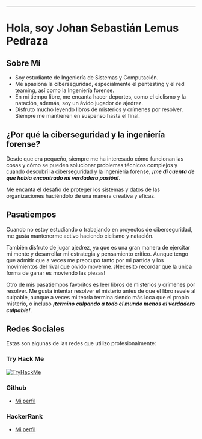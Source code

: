  ***
# **Hola, soy Johan Sebastián Lemus Pedraza**

## Sobre Mí
* Soy estudiante de Ingeniería de Sistemas y Computación.
* Me apasiona la ciberseguridad, especialmente el pentesting y el red teaming, así como la Ingeniería forense.
* En mi tiempo libre, me encanta hacer deportes, como el ciclismo y la natación, además, soy un ávido jugador de ajedrez.
* Disfruto mucho leyendo libros de misterios y crímenes por resolver. Siempre me mantienen en suspenso hasta el final.

## ¿Por qué la ciberseguridad y la ingeniería forense?
Desde que era pequeño, siempre me ha interesado cómo funcionan las cosas y cómo se pueden solucionar problemas técnicos complejos y cuando descubrí la ciberseguridad y la ingeniería forense, ***¡me di cuenta de que había encontrado mi verdadera pasión!***.

Me encanta el desafío de proteger los sistemas y datos de las organizaciones haciéndolo de una manera creativa y eficaz.

## Pasatiempos
Cuando no estoy estudiando o trabajando en proyectos de ciberseguridad, me gusta mantenerme activo haciendo ciclismo y natación.

También disfruto de jugar ajedrez, ya que es una gran manera de ejercitar mi mente y desarrollar mi estrategia y pensamiento crítico.
Aunque tengo que admitir que a veces me preocupo tanto por mi partida y los movimientos del rival que olvido moverme. ¡Necesito recordar que la única forma de ganar es moviendo las piezas!

Otro de mis pasatiempos favoritos es leer libros de misterios y crímenes por resolver. Me gusta intentar resolver el misterio antes de que el libro revele al culpable, aunque a veces mi teoría termina siendo más loca que el propio misterio, o incluso ***¡termino culpando a todo el mundo menos al verdadero culpable!***.

## Redes Sociales
Estas son algunas de las redes que utilizo profesionalmente:

### Try Hack Me
<a href="https://tryhackme.com/p/jolemusp" target="_blank" rel="noopener"> <img src="https://tryhackme-badges.s3.amazonaws.com/jolemusp.png" alt="TryHackMe"> </a>

### Github
* [Mi perfil](https://github.com/Johan15111)

### HackerRank
* [Mi perfil](https://www.hackerrank.com/johanlemus1511?hr_r=1)
